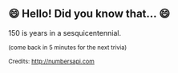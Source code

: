 ## 😄 Hello! Did you know that... 😄
150 is years in a sesquicentennial.

<sup>(come back in 5 minutes for the next trivia)</sup>


<sup>Credits: http://numbersapi.com</sup>
